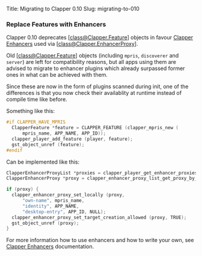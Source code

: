 Title: Migrating to Clapper 0.10
Slug: migrating-to-010

### Replace Features with Enhancers

Clapper 0.10 deprecates [class@Clapper.Feature] objects in favour [Clapper Enhancers](clapper-enhancers.html)
used via [class@Clapper.EnhancerProxy].

Old [class@Clapper.Feature] objects (including `mpris`, `discoverer` and `server`) are left for compatibility
reasons, but all apps using them are advised to migrate to enhancer plugins which already surpassed former
ones in what can be achieved with them.

Since these are now in the form of plugins scanned during init, one of the differences is that you now check
their availablity at runtime instead of compile time like before.

Something like this:

```c
#if CLAPPER_HAVE_MPRIS
  ClapperFeature *feature = CLAPPER_FEATURE (clapper_mpris_new (
      mpris_name, APP_NAME, APP_ID));
  clapper_player_add_feature (player, feature);
  gst_object_unref (feature);
#endif
```

Can be implemented like this:

```c
ClapperEnhancerProxyList *proxies = clapper_player_get_enhancer_proxies (player);
ClapperEnhancerProxy *proxy = clapper_enhancer_proxy_list_get_proxy_by_module (proxies, "clapper-mpris");

if (proxy) {
  clapper_enhancer_proxy_set_locally (proxy,
      "own-name", mpris_name,
      "identity", APP_NAME,
      "desktop-entry", APP_ID, NULL);
  clapper_enhancer_proxy_set_target_creation_allowed (proxy, TRUE);
  gst_object_unref (proxy);
}
```

For more information how to use enhancers and how to write your own,
see [Clapper Enhancers](clapper-enhancers.html) documentation.
